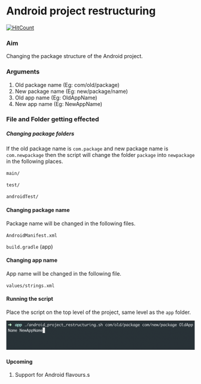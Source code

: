 # Android project restructuring
[![HitCount](http://hits.dwyl.io/Palkesh43/Android-project-restructuring.svg)](http://hits.dwyl.io/Palkesh43/Android-project-restructuring)

### Aim

Changing the package structure of the Android project. 

### Arguments

1. Old package name (Eg: com/old/package)
2. New package name (Eg: new/package/name)
3. Old app name     (Eg: OldAppName)
4. New app name     (Eg: NewAppName)

### File and Folder getting effected

##### Changing package folders

If the old package name is `com.package` and new package name is `com.newpackage` then the script will change the folder `package` into `newpackage` in the following places.

`main/`

`test/`

`androidTest/`

#### Changing package name

Package name will be changed in the following files.

`AndroidManifest.xml`

`build.gradle` (app)

#### Changing app name

App name will be changed in the following file.

`values/strings.xml`

#### Running the script

Place the script on the top level of the project, same level as the `app` folder.

![](image/cmd.png)

#### Upcoming

1. Support for Android flavours.s
